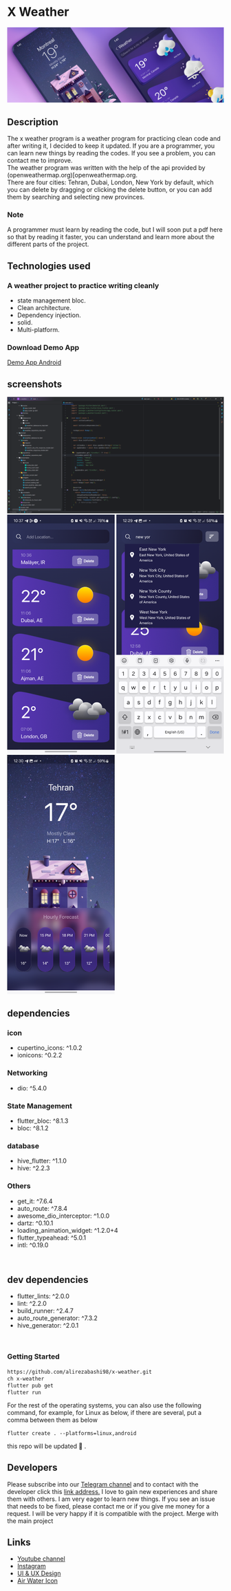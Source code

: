 # X Weather
<p float="left">
  <img src="screenshot/cover.jpg" alt="x weather cover" />
</p>

## Description
The x weather program is a weather program for practicing clean code and after writing it, I decided to keep it updated. If you are a programmer, you can learn new things by reading the codes. If you see a problem, you can contact me to improve.
<br>
The weather program was written with the help of the api provided by (openweathermap.org)[openweathermap.org. <br>
There are four cities: Tehran, Dubai, London, New York by default, which you can delete by dragging or clicking the delete button, or you can add them by searching and selecting new provinces.

### Note
 A programmer must learn by reading the code, but I will soon put a pdf here so that by reading it faster, you can understand and learn more about the different parts of the project.
## Technologies used
### A weather project to practice writing cleanly
* state management bloc.
* Clean architecture.
* Dependency injection.
* solid.
* Multi-platform.


### Download Demo App
[Demo App Android](https://github.com/alirezabashi98/x-weather/releases/download/v1.4.1/app-release.apk)

## screenshots
<p float="left">
  <img src="screenshot/folder_structure.png" alt="x weather folder structure" />
  <img src="screenshot/home.png" width="250px"  alt="home screen" />
  <img src="screenshot/search.png" width="250px"  alt="search box" />
  <img src="screenshot/detail.png" width="250px"  alt="search box" />
</p>

## dependencies
### icon
* cupertino_icons: ^1.0.2
* ionicons: ^0.2.2

### Networking
* dio: ^5.4.0

### State Management
* flutter_bloc: ^8.1.3
* bloc: ^8.1.2

### database
* hive_flutter: ^1.1.0
* hive: ^2.2.3

### Others
* get_it: ^7.6.4
* auto_route: ^7.8.4
* awesome_dio_interceptor: ^1.0.0
* dartz: ^0.10.1
* loading_animation_widget: ^1.2.0+4
* flutter_typeahead: ^5.0.1
* intl: ^0.19.0

<br>

## dev dependencies
* flutter_lints: ^2.0.0
* lint: ^2.2.0
* build_runner: ^2.4.7
* auto_route_generator: ^7.3.2
* hive_generator: ^2.0.1

<br>

### Getting Started
```shel
https://github.com/alirezabashi98/x-weather.git
ch x-weather
flutter pub get
flutter run 
```

For the rest of the operating systems, you can also use the following command, for example, for Linux as below, if there are several, put a comma between them as below

```shel
flutter create . --platforms=linux,android
```

this repo will be updated :blue_heart: .

## Developers
Please subscribe into our [Telegram channel](https://t.me/alirezabashi_98) and to contact with the developer click this [link address.](https://t.me/alirezabashi98)
I love to gain new experiences and share them with others. I am very eager to learn new things. If you see an issue that needs to be fixed, please contact me or if you give me money for a request. I will be very happy if it is compatible with the project. Merge with the main project
## Links

* [Youtube channel](https://www.youtube.com/@alirezabashi98)
* [Instagram](https://instagram.com/alirezabashi98)
* [UI & UX Design](https://www.figma.com/file/HQVnCJYPBfawlSKIpEEq1V/Weather-App-UI-Design-Community?type=design&fuid=912405271405170038)
* [Air Water Icon](https://www.figma.com/files/recents-and-sharing/recently-viewed?fuid=912405271405170038)
